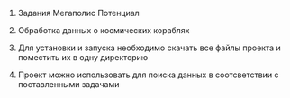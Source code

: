1. Задания Мегаполис Потенциал

2. Обработка данных о космических кораблях

3. Для установки и запуска необходимо скачать все файлы проекта и поместить их в одну директорию

4. Проект можно использовать для поиска данных в соотсветствии с поставленными задачами
